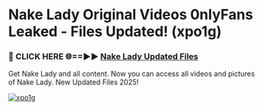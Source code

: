 # Nake Lady Original Videos 0nlyFans Leaked - Files Updated! (xpo1g)

<h3>🔴 CLICK HERE 🌐==►► <a href="https://tinyurl.com/yckcrads" rel="nofollow">Nake Lady Updated Files</a></h3>

Get Nake Lady and all content. Now you can access all videos and pictures of Nake Lady. New Updated Files 2025!

[![xpo1g](https://i.imgur.com/hpKpOFt.gif)](https://tinyurl.com/yckcrads)
